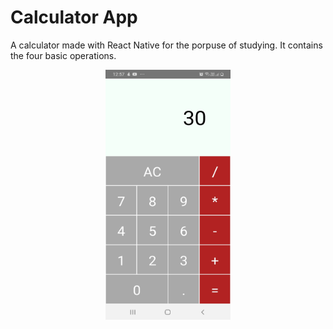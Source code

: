 # Calculator App

<p align="center">
 <p>A calculator made with React Native for the porpuse of studying. It contains the four basic operations.</p>
</p>

<p align="center">
 <img src="/screenshot.jpeg"  width="200" height="400">
</p>
